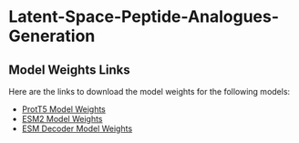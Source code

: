 # Latent-Space-Peptide-Analogues-Generation

## Model Weights Links

Here are the links to download the model weights for the following models:

- [ProtT5 Model Weights](https://huggingface.co/Rostlab/prot_t5_xl_uniref50)
- [ESM2 Model Weights](https://huggingface.co/facebook/esm2_t36_3B_UR50D/tree/main)
- [ESM Decoder Model Weights](https://mailuc-my.sharepoint.com/:u:/g/personal/liangpu_mail_uc_edu/ET6A8CcG8RhOnUJI2_Hhs7QBVlyvPqKtP2rI9ITitUpWIg?e=coiwML)
